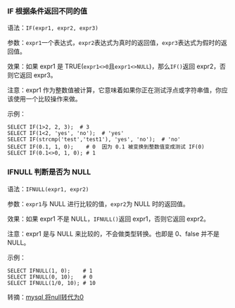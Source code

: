 ### IF 根据条件返回不同的值
语法：`IF(expr1, expr2, expr3) `

参数：`expr1`一个表达式，`expr2`表达式为真时的返回值，`expr3`表达式为假时的返回值。 

效果：如果 expr1 是 TRUE(`expr1<>0`且`expr1<>NULL`)，那么`IF()`返回 expr2，否则它返回 expr3。

注意：expr1 作为整数值被计算，它意味着如果你正在测试浮点或字符串值，你应该使用一个比较操作来做。 

示例：

```mysql
SELECT IF(1>2, 2, 3);  # 3
SELECT IF(1<2, 'yes', 'no');  # 'yes'
SELECT IF(strcmp('test','test1'), 'yes', 'no');  # 'no'
SELECT IF(0.1, 1, 0);    # 0  因为 0.1 被变换到整数值变成测试 IF(0)
SELECT IF(0.1<>0, 1, 0); # 1
```


### IFNULL 判断是否为 NULL
语法：`IFNULL(expr1, expr2) `

参数：`expr1`与 NULL 进行比较的值，`expr2`为 NULL 时的返回值。

效果：如果 expr1 不是 NULL，`IFNULL()`返回 expr1，否则它返回 expr2。

注意：expr1 是与 NULL 来比较的，不会做类型转换。也即是 0、false 并不是 NULL。

示例：

```mysql
SELECT IFNULL(1, 0);    # 1
SELECT IFNULL(0, 10);   # 0
SELECT IFNULL(1/0, 10); # 10
```

转摘：[mysql 将null转代为0](http://blog.csdn.net/johnstrive/article/details/8298604)






